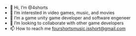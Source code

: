 - 👋 Hi, I’m @4shorts
- 👀 I’m interested in video games, music, and movies
- 🌱 I’m a game unity game developer and software engeneer
- 💞️ I’m looking to collaborate with other game developers
- 📫 How to reach me fourshortsmusic.jsshort@gmail.com

<!---
4shorts/4shorts is a ✨ special ✨ repository because its `README.md` (this file) appears on your GitHub profile.
You can click the Preview link to take a look at your changes.
--->
